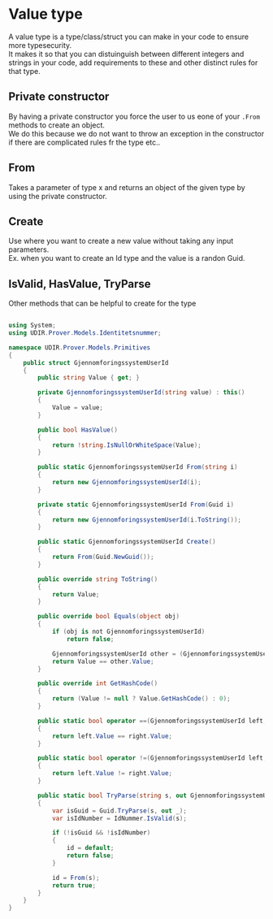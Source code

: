 # Value type

A value type is a type/class/struct you can make in your code to ensure more typesecurity.\
It makes it so that you can distuinguish between different integers and strings in your code, add requirements to these and other distinct rules for that type.

## Private constructor
By having a private constructor you force the user to us eone of your `.From` methods to create an object.\
We do this because we do not want to throw an exception in the constructor if there are complicated rules fr the type etc..

## From
Takes a parameter of type x and returns an object of the given type by using the private constructor.

## Create
Use where you want to create a new value without taking any input parameters.\
Ex. when you want to create an Id type and the value is a randon Guid.

## IsValid, HasValue, TryParse

Other methods that can be helpful to create for the type


```C#

using System;
using UDIR.Prover.Models.Identitetsnummer;

namespace UDIR.Prover.Models.Primitives
{
	public struct GjennomforingssystemUserId
	{
		public string Value { get; }

		private GjennomforingssystemUserId(string value) : this()
		{
			Value = value;
		}

		public bool HasValue()
		{
			return !string.IsNullOrWhiteSpace(Value);
		}

		public static GjennomforingssystemUserId From(string i)
		{
			return new GjennomforingssystemUserId(i);
		}

		private static GjennomforingssystemUserId From(Guid i)
		{
			return new GjennomforingssystemUserId(i.ToString());
		}

		public static GjennomforingssystemUserId Create()
		{
			return From(Guid.NewGuid());
		}

		public override string ToString()
		{
			return Value;
		}

		public override bool Equals(object obj)
		{
			if (obj is not GjennomforingssystemUserId)
				return false;

			GjennomforingssystemUserId other = (GjennomforingssystemUserId)obj;
			return Value == other.Value;
		}

		public override int GetHashCode()
		{
			return (Value != null ? Value.GetHashCode() : 0);
		}

		public static bool operator ==(GjennomforingssystemUserId left, GjennomforingssystemUserId right)
		{
			return left.Value == right.Value;
		}

		public static bool operator !=(GjennomforingssystemUserId left, GjennomforingssystemUserId right)
		{
			return left.Value != right.Value;
		}

		public static bool TryParse(string s, out GjennomforingssystemUserId id)
		{
			var isGuid = Guid.TryParse(s, out _);
			var isIdNumber = IdNummer.IsValid(s);

			if (!isGuid && !isIdNumber)
			{
				id = default;
				return false;
			}

			id = From(s);
			return true;
		}
	}
}

```
